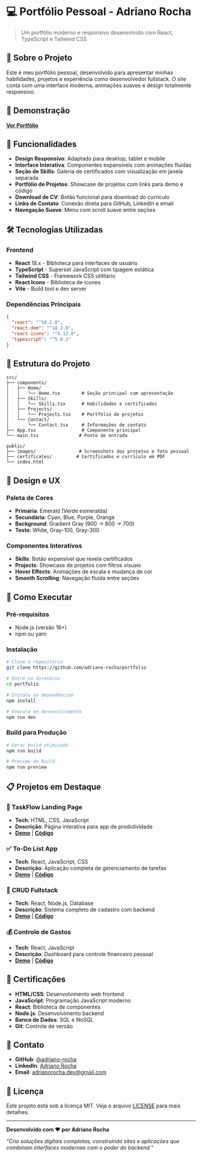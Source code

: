 # 💻 Portfólio Pessoal - Adriano Rocha

> Um portfólio moderno e responsivo desenvolvido com React, TypeScript e Tailwind CSS

## 🎯 Sobre o Projeto

Este é meu portfólio pessoal, desenvolvido para apresentar minhas habilidades, projetos e experiência como desenvolvedor fullstack. O site conta com uma interface moderna, animações suaves e design totalmente responsivo.

## 🚀 Demonstração

**[Ver Portfólio](https://adrianorocha-portfolio.vercel.app)**

## 📱 Funcionalidades

- **Design Responsivo**: Adaptado para desktop, tablet e mobile
- **Interface Interativa**: Componentes expansíveis com animações fluidas
- **Seção de Skills**: Galeria de certificados com visualização em janela separada
- **Portfólio de Projetos**: Showcase de projetos com links para demo e código
- **Download de CV**: Botão funcional para download do currículo
- **Links de Contato**: Conexão direta para GitHub, LinkedIn e email
- **Navegação Suave**: Menu com scroll suave entre seções

## 🛠 Tecnologias Utilizadas

### Frontend
- **React** 18.x - Biblioteca para interfaces de usuário
- **TypeScript** - Superset JavaScript com tipagem estática
- **Tailwind CSS** - Framework CSS utilitário
- **React Icons** - Biblioteca de ícones
- **Vite** - Build tool e dev server

### Dependências Principais
```json
{
  "react": "^18.2.0",
  "react-dom": "^18.2.0",
  "react-icons": "^4.12.0",
  "typescript": "^5.0.2"
}
```

## 📂 Estrutura do Projeto

```
src/
├── components/
│   ├── Home/
│   │   └── Home.tsx        # Seção principal com apresentação
│   ├── Skills/
│   │   └── Skills.tsx      # Habilidades e certificados
│   ├── Projects/
│   │   └── Projects.tsx    # Portfólio de projetos
│   └── Contact/
│       └── Contact.tsx     # Informações de contato
├── App.tsx                 # Componente principal
└── main.tsx               # Ponto de entrada

public/
├── images/                # Screenshots dos projetos e foto pessoal
├── certificates/         # Certificados e currículo em PDF
└── index.html
```

## 🎨 Design e UX

### Paleta de Cores
- **Primária**: Emerald (Verde esmeralda)
- **Secundária**: Cyan, Blue, Purple, Orange
- **Background**: Gradient Gray (900 → 800 → 700)
- **Texto**: White, Gray-100, Gray-300

### Componentes Interativos
- **Skills**: Botão expansível que revela certificados
- **Projects**: Showcase de projetos com filtros visuais
- **Hover Effects**: Animações de escala e mudança de cor
- **Smooth Scrolling**: Navegação fluida entre seções

## 🔧 Como Executar

### Pré-requisitos
- Node.js (versão 16+)
- npm ou yarn

### Instalação
```bash
# Clone o repositório
git clone https://github.com/adriano-rocha/portfolio

# Entre no diretório
cd portfolio

# Instale as dependências
npm install

# Execute em desenvolvimento
npm run dev
```

### Build para Produção
```bash
# Gerar build otimizado
npm run build

# Preview do build
npm run preview
```

## 📋 Projetos em Destaque

### 🎯 TaskFlow Landing Page
- **Tech**: HTML, CSS, JavaScript
- **Descrição**: Página interativa para app de produtividade
- **[Demo](https://interactive-page-brown.vercel.app/)** | **[Código](https://github.com/adriano-rocha/interactive-page)**

### ✅ To-Do List App
- **Tech**: React, JavaScript, CSS
- **Descrição**: Aplicação completa de gerenciamento de tarefas
- **[Demo](https://to-do-ochre-xi.vercel.app)** | **[Código](https://github.com/adriano-rocha/to-do)**

### 🔐 CRUD Fullstack
- **Tech**: React, Node.js, Database
- **Descrição**: Sistema completo de cadastro com backend
- **[Demo](https://crud-fullstack-ivory.vercel.app)** | **[Código](https://github.com/adriano-rocha/crud-fullstack)**

### 💰 Controle de Gastos
- **Tech**: React, JavaScript
- **Descrição**: Dashboard para controle financeiro pessoal
- **[Demo](https://expense-control-five.vercel.app)** | **[Código](https://github.com/adriano-rocha/expense-control)**

## 📜 Certificações

- **HTML/CSS**: Desenvolvimento web frontend
- **JavaScript**: Programação JavaScript moderno
- **React**: Biblioteca de componentes
- **Node.js**: Desenvolvimento backend
- **Banco de Dados**: SQL e NoSQL
- **Git**: Controle de versão

## 🤝 Contato

- **GitHub**: [@adriano-rocha](https://github.com/adriano-rocha)
- **LinkedIn**: [Adriano Rocha](https://www.linkedin.com/in/adriano-rocha-464044305/)
- **Email**: adrianorocha.dev@gmail.com

## 📄 Licença

Este projeto está sob a licença MIT. Veja o arquivo [LICENSE](LICENSE) para mais detalhes.

---

**Desenvolvido com ❤️ por Adriano Rocha**

*"Crio soluções digitais completas, construindo sites e aplicações que combinam interfaces modernas com o poder do backend."*
